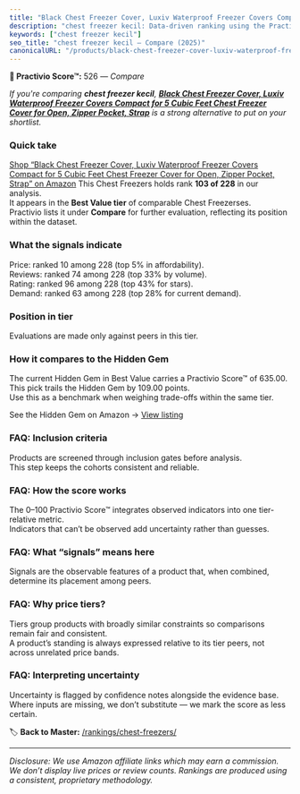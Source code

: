 ```yaml
---
title: "Black Chest Freezer Cover, Luxiv Waterproof Freezer Covers Compact for 5 Cubic Feet Chest Freezer Cover for Open, Zipper Pocket, Strap"
description: "chest freezer kecil: Data-driven ranking using the Practivio Score™. Positioned by quality, value, demand, findability, momentum."
keywords: ["chest freezer kecil"]
seo_title: "chest freezer kecil — Compare (2025)"
canonicalURL: "/products/black-chest-freezer-cover-luxiv-waterproof-freezer-covers-compact-for-5-cubic-feet-chest-freezer-cover-for-open-zipper-pocket-strap-B0BGMYG7XL/"
---
```


**🛒 Practivio Score™:** 526 — _Compare_


*If you're comparing **chest freezer kecil**, **[Black Chest Freezer Cover, Luxiv Waterproof Freezer Covers Compact for 5 Cubic Feet Chest Freezer Cover for Open, Zipper Pocket, Strap](https://www.amazon.com/dp/B0BGMYG7XL?tag=practivio-20)** is a strong alternative to put on your shortlist.*
### Quick take
[Shop “Black Chest Freezer Cover, Luxiv Waterproof Freezer Covers Compact for 5 Cubic Feet Chest Freezer Cover for Open, Zipper Pocket, Strap” on Amazon](https://www.amazon.com/dp/B0BGMYG7XL?tag=practivio-20)
This Chest Freezers holds rank **103 of 228** in our analysis.  
It appears in the **Best Value tier** of comparable Chest Freezerses.  
Practivio lists it under **Compare** for further evaluation, reflecting its position within the dataset.

### What the signals indicate
Price: ranked 10 among 228 (top 5% in affordability).  
Reviews: ranked 74 among 228 (top 33% by volume).  
Rating: ranked 96 among 228 (top 43% for stars).  
Demand: ranked 63 among 228 (top 28% for current demand).

### Position in tier
Evaluations are made only against peers in this tier.

### How it compares to the Hidden Gem
The current Hidden Gem in Best Value carries a Practivio Score™ of 635.00.  
This pick trails the Hidden Gem by 109.00 points.  
Use this as a benchmark when weighing trade-offs within the same tier.  

See the Hidden Gem on Amazon → [View listing](https://www.amazon.com/dp/B07H463Q6Y?tag=practivio-20)

### FAQ: Inclusion criteria
Products are screened through inclusion gates before analysis.  
This step keeps the cohorts consistent and reliable.

### FAQ: How the score works
The 0–100 Practivio Score™ integrates observed indicators into one tier-relative metric.  
Indicators that can’t be observed add uncertainty rather than guesses.

### FAQ: What “signals” means here
Signals are the observable features of a product that, when combined, determine its placement among peers.

### FAQ: Why price tiers?
Tiers group products with broadly similar constraints so comparisons remain fair and consistent.  
A product’s standing is always expressed relative to its tier peers, not across unrelated price bands.

### FAQ: Interpreting uncertainty
Uncertainty is flagged by confidence notes alongside the evidence base.  
Where inputs are missing, we don’t substitute — we mark the score as less certain.

<!-- Missing template for Compare/CompareWithinPriceClass -->


🏷️ **Back to Master:** [/rankings/chest-freezers/](/rankings/chest-freezers/)

---
_Disclosure: We use Amazon affiliate links which may earn a commission. We don’t display live prices or review counts. Rankings are produced using a consistent, proprietary methodology._
